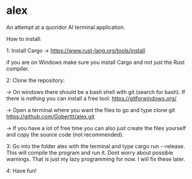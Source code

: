 # alex
An attempt at a quoridor AI terminal application.


How to install:

1: Install Cargo -> https://www.rust-lang.org/tools/install

if you are on Windows make sure you install Cargo and not just the Rust compiler.

2: Clone the repository:

  -> On windows there should be a bash shell with git (search for bash). If there is nothing you can install a free tool: https://gitforwindows.org/
 
  -> Open a terminal where you want the files to go and type clone git https://github.com/Goberttt/alex.git
  
  -> If you have a lot of free time you can also just create the files yourself and copy the source code (not recommended).

3: Go into the folder alex with the terminal and type cargo run --release. This will compile the program and run it. Dont worry about possible warnings. That is just my lazy programming for now. I will fix these later.

4: Have fun!
